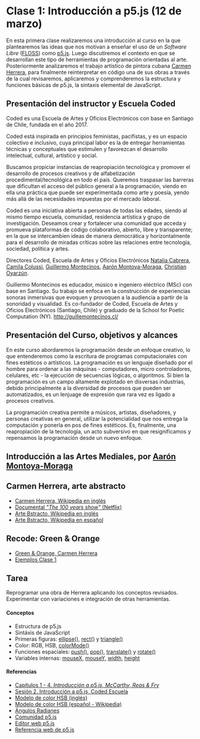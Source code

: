 # Clase 1: Introducción a p5.js (12 de marzo)
En esta primera clase realizaremos una introducción al curso en la que plantearemos las ideas que nos motivan a enseñar el uso de un *Software Libre* ([FLOSS](https://medium.com/processing-foundation/processing-and-floss-d35aa4607f4c)) como [p5.js](https://p5js.org/es). Luego discutiremos el contexto en que se desarrollan este tipo de herramientas de programación orientadas al arte. Posteriormente analizaremos el trabajo artístico de pintora cubana [Carmen Herrera](https://en.wikipedia.org/wiki/Carmen_Herrera), para finalmente reinterpretar en código una de sus obras a través de la cual revisaremos, aplicaremos y comprenderemos la estructura y funciones básicas de p5.js, la sintaxis elemental de JavaScript.

## Presentación del instructor y Escuela Coded
Coded es una Escuela de Artes y Oficios Electrónicos con base en Santiago de Chile, fundada en el año 2017. 

Coded está inspirada en principios feministas, pacifistas, y es un espacio colectivo e inclusivo, cuya principal labor es la de entregar herramientas técnicas y conceptuales que estimulen y favorezcan el desarrollo intelectual, cultural, artístico y social. 

Buscamos propiciar instancias de reapropiación tecnológica y promover el desarrollo de procesos creativos y de alfabetización procedimental/tecnológica en todo el país. Queremos traspasar las barreras que dificultan el acceso del público general a la programación, viendo en ella una práctica que puede ser experimentada como arte y poesía, yendo más allá de las necesidades impuestas por el mercado laboral. 

Coded es una iniciativa abierta a personas de todas las edades, siendo al mismo tiempo escuela, comunidad, residencia artística y grupo de investigación. Deseamos crear y fortalecer una comunidad que acceda y promueva plataformas de código colaborativo, abierto, libre y transparente; en la que se intercambien ideas de manera democrática y horizontalmente para el desarrollo de miradas críticas sobre las relaciones entre tecnología, sociedad, política y artes. 

Directores Coded, Escuela de Artes y Oficios Electrónicos [Natalia Cabrera](http://www.nataliacabrera.com/), [Camila Colussi](https://www.camilacolussi.com/), [Guillermo Montecinos](http://guillemontecinos.cl/), [Aarón Montoya-Moraga](http://montoyamoraga.io), [Christian Oyarzún](http://error404.cl/).

Guillermo Montecinos es educador, músico e ingeniero eléctrico (MSc) con base en Santiago. Su trabajo se enfoca en la construcción de experiencias sonoras inmersivas que evoquen y provoquen a la audiencia a partir de la sonoridad y visualidad. Es co-fundador de Coded, Escuela de Artes y Oficios Electrónicos (Santiago, Chile) y graduado de la School for Poetic Computation (NY).
http://guillemontecinos.cl/

## Presentación del Curso, objetivos y alcances
En este curso abordaremos la programación desde un enfoque creativo, lo que entenderemos como la escritura de programas computacionales con fines estéticos o artísticos. La programación es un lenguaje diseñado por el hombre para ordenar a las máquinas - computadores, micro controladores, celulares, etc - la ejecución de secuencias lógicas, o algoritmos. Si bien la programación es un campo altamente explotado en disversas industrias, debido principalmente a la diversidad de procesos que pueden ser automatizados, es un lenjuage de expresión que rara vez es ligado a procesos creativos.

La programación creativa permite a músicos, artistas, diseñadores, y personas creativas en general, utilizar la potencialidad que nos entrega la computación y ponerla en pos de fines estéticos. Es, finalmente, una reapropiación de la tecnología, un acto subversivo en que resignificamos y repensamos la programación desde un nuevo enfoque.
## Introducción a las Artes Mediales, por [Aarón Montoya-Moraga](http://montoyamoraga.io/)
## Carmen Herrera, arte abstracto
- [Carmen Herrera, Wikipedia en inglés](https://en.wikipedia.org/wiki/Carmen_Herrera)
- [Documental *"The 100 years show"* (Netflix)](https://www.netflix.com/title/80106609)
- [Arte Bstracto, Wikipedia en inglés](https://en.wikipedia.org/wiki/Abstract_art)
- [Arte Bstracto, Wikipedia en español](https://es.wikipedia.org/wiki/Arte_abstracto)
## Recode: Green & Orange
- [Green & Orange, Carmen Herrera](https://github.com/guillemontecinos/programacion_creativa_p5js/blob/master/clases/clase_1/ejemplos/herrera_carmen-green_and_orange/documentation/docu_green_and_orange.md)
- [Ejemplos Clase 1](https://github.com/guillemontecinos/programacion_creativa_p5js/tree/master/clases/clase_1/ejemplos)
## Tarea
Reprogramar una obra de Herrera aplicando los conceptos revisados. Experimentar con variaciones e integración de otras herramientas.
#### Conceptos
- Estructura de p5.js
- Sintáxis de JavaScript
- Primeras figuras: [ellipse()](https://p5js.org/es/reference/#/p5/ellipse), [rect()](https://p5js.org/es/reference/#/p5/rect) y [triangle()](https://p5js.org/es/reference/#/p5/triangle)
- Color: RGB, HSB, [colorMode()](https://p5js.org/es/reference/#/p5/colorMode)
- Funciones espaciales: [push()](https://p5js.org/es/reference/#/p5/push), [pop()](https://p5js.org/es/reference/#/p5/pop), [translate()](https://p5js.org/es/reference/#/p5/translate) y [rotate()](https://p5js.org/es/reference/#/p5/rotate)
- Variables internas: [mouseX](https://p5js.org/reference/#/p5/mouseX), [mouseY](https://p5js.org/reference/#/p5/mouseY), [width](https://p5js.org/reference/#/p5/width), [height](https://p5js.org/reference/#/p5/height)
#### Referencias
- [Capítulos 1 - 4. *Introducción a p5.js, McCarthy, Reas & Fry*](https://github.com/processing/p5.js-getting-started-es/blob/master/v1.0.2.pdf)
- [Sesión 2. Introducción a p5.js, Coded Escuela](http://codedescuela.cl/taller1-intro-programacion-creativa-p5js-2017-05/sesiones/sesion_2/slides/#/)
- [Modelo de color HSB (inglés)](http://www.tomjewett.com/colors/hsb.html)
- [Modelo de color HSB (español - Wikipedia)](https://es.wikipedia.org/wiki/Modelo_de_color_HSV)
- [Ángulos Radianes](https://es.wikipedia.org/wiki/Radi%C3%A1n)
- [Comunidad p5.js](https://p5js.org/es/community/)
- [Editor web p5.js](https://alpha.editor.p5js.org/)
- [Referencia web de p5.js](https://p5js.org/es/reference/)

